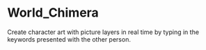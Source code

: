 # World_Chimera
Create character art with picture layers in real time by typing in the keywords presented with the other person.
